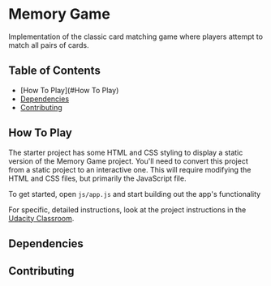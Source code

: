 # Memory Game 
Implementation of the classic card matching game where players attempt to match all pairs of cards.

## Table of Contents

* [How To Play](#How To Play)
* [Dependencies](#Dependencies)
* [Contributing](#contributing) 

## How To Play

The starter project has some HTML and CSS styling to display a static version of the Memory Game project. You'll need to convert this project from a static project to an interactive one. This will require modifying the HTML and CSS files, but primarily the JavaScript file.

To get started, open `js/app.js` and start building out the app's functionality

For specific, detailed instructions, look at the project instructions in the [Udacity Classroom](https://classroom.udacity.com/me).

## Dependencies

## Contributing
